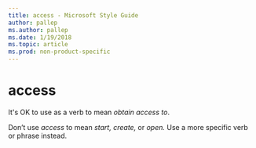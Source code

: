 ```yaml
---
title: access - Microsoft Style Guide
author: pallep
ms.author: pallep
ms.date: 1/19/2018
ms.topic: article
ms.prod: non-product-specific
---
```


# access

It's OK to use as a verb to mean *obtain access to*. 

Don’t use *access* to mean *start, create,* or *open.* Use a more specific verb or phrase instead.
